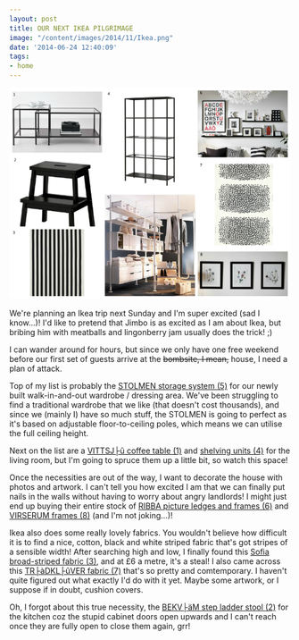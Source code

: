 ```yaml
---
layout: post
title: OUR NEXT IKEA PILGRIMAGE
image: "/content/images/2014/11/Ikea.png"
date: '2014-06-24 12:40:09'
tags:
- home
---
```


![](/content/images/2014/Jun/Ikea-1.png)

We're planning an Ikea trip next Sunday and I'm super excited (sad I know...)! I'd like to pretend that Jimbo is as excited as I am about Ikea, but bribing him with meatballs and lingonberry jam usually does the trick! ;)

I can wander around for hours, but since we only have one free weekend before our first set of guests arrive at the <del>bombsite, I mean,</del> house, I need a plan of attack.

Top of my list is probably the <a href="http://www.ikea.com/gb/en/catalog/categories/departments/bedroom/19087/" target="_blank">STOLMEN storage system (5)</a> for our newly built walk-in-and-out wardrobe / dressing area. We've been struggling to find a traditional wardrobe that we like (that doesn't cost thousands), and since we (mainly I) have so much stuff, the STOLMEN is going to perfect as it's based on adjustable floor-to-ceiling poles, which means we can utilise the full ceiling height.

Next on the list are a <a href="http://www.ikea.com/gb/en/catalog/products/80215332/" target="_blank">VITTSJ├û coffee table (1)</a> and <a href="http://www.ikea.com/gb/en/catalog/products/20213312/" target="_blank">shelving units (4)</a> for the living room, but I'm going to spruce them up a little bit, so watch this space!

Once the necessities are out of the way, I want to decorate the house with photos and artwork. I can't tell you how excited I am that we can finally put nails in the walls without having to worry about angry landlords! I might just end up buying their entire stock of <a href="http://www.ikea.com/gb/en/catalog/categories/series/16456/" target="_blank">RIBBA picture ledges and frames (6)</a> and <a href="http://www.ikea.com/gb/en/catalog/categories/series/18537/" target="_blank">VIRSERUM frames (8)</a> (and I'm not joking...)!

Ikea also does some really lovely fabrics. You wouldn't believe how difficult it is to find a nice, cotton, black and white striped fabric that's got stripes of a sensible width! After searching high and low, I finally found this <a href="http://www.ikea.com/gb/en/catalog/products/90160027/" target="_blank">Sofia broad-striped fabric (3)</a>, and at £6 a metre, it's a steal! I also came across this <a href="http://www.ikea.com/gb/en/catalog/products/50238815/" target="_blank">TR├àDKL├ûVER fabric (7)</a> that's so pretty and comtemporary. I haven't quite figured out what exactly I'd do with it yet. Maybe some artwork, or I suppose if in doubt, cushion covers.

Oh, I forgot about this true necessity, the <a href="http://www.ikea.com/gb/en/catalog/products/30178884/" target="_blank">BEKV├äM step ladder stool (2)</a> for the kitchen coz the stupid cabinet doors open upwards and I can't reach once they are fully open to close them again, grr!









